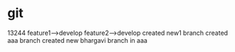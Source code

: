 # git
13244
feature1-->develop
feature2-->develop
created new1 branch
created aaa branch
created new bhargavi branch in aaa 
